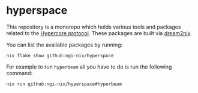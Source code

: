 # hyperspace

This repository is a monorepo which holds various tools and packages related to the [Hypercore protocol](https://hypercore-protocol.org). These packages are built via [dream2nix](https://github.com/nix-community/dream2nix).

You can list the available packages by running:
```
nix flake show github:ngi-nix/hyperspace
```
For example to run `hyperbeam` all you have to do is run the following command:
```
nix run github:ngi-nix/hyperspace#hyperbeam
```

